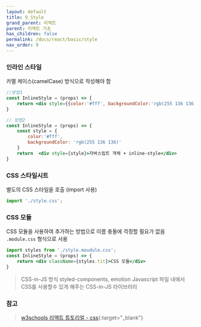 ```yaml
---
layout: default
title: 9_Style
grand_parent: 리액트
parent: 리액트 기초
has_children: false
permalink: /docs/react/basic/style
nav_order: 9
---
```



### **인라인 스타일**
카멜 케이스(camelCase) 방식으로 작성해야 함

```jsx
//방법1
const InlineStyle = (props) => {
    return <div style={{color:'#fff', backgroundColor:'rgb(255 136 136)'}}>inline-style</div>
}
```

```jsx
// 방법2
const InlineStyle = (props) => {
    const style = {
        color:'#fff',
        backgroundColor: 'rgb(255 136 136)'
    }
    return  <div style={style}>자바스립트 객체 + inline-style</div>
}
```


### **CSS 스타일시트**
별도의 CSS 스타일을 호출 (import 사용)
```jsx
import './style.css';
```

### **CSS 모듈**
CSS 모듈을 사용하여 추가하는 방법으로 이름 충돌에 걱정할 필요가 없음  
```.module.css``` 형식으로 사용

```jsx
import styles from './style.moudule.css';
const InlineStyle = (props) => {
    return <div className={styles.tit}>CSS 모듈</div>
}
```

  
    


> CSS-in-JS 방식
> styled-components, emotion
> Javascript 파일 내에서 CSS를 사용할수 있게 해주는 CSS-in-JS 라이브러리



### **참고**
> [w3schools 리액트 튜토리얼 - css](https://www.w3schools.com/REACT/react_css_styling.asp){:target="_blank"}